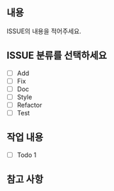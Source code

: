 ## 내용

ISSUE의 내용을 적어주세요.

## ISSUE 분류를 선택하세요

- [ ] Add
- [ ] Fix
- [ ] Doc
- [ ] Style
- [ ] Refactor
- [ ] Test

## 작업 내용

- [ ] Todo 1

## 참고 사항
